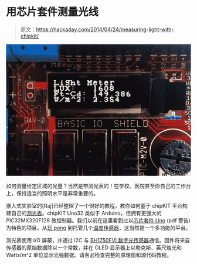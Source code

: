 # 用芯片套件测量光线

> 原文：<https://hackaday.com/2014/04/24/measuring-light-with-chipkit/>

![light meter showing LUX value](img/d75156ee53a5f8a44dd92c3c98099b97.png)

如何测量给定区域的光量？当然是带测光表的！在学校、医院甚至你自己的工作台上，保持适当的照明水平是非常重要的。

嵌入式实验室的[Raj]已经整理了一个很好的教程，教你如何基于 chipKIT 平台构建自己的[测光表](http://embedded-lab.com/blog/?p=8486)。chipKIT Uno32 类似于 Arduino，但拥有更强大的 PIC32MX320F128 微控制器。我们以前在这里看到过以[芯片套件 Uno](http://www.digilentinc.com/Data/Products/CHIPKIT-UNO32/chipKITUno32_rm.pdf) (pdf 警告)为特色的项目。从[玩 pong](http://hackaday.com/2011/07/16/vga-pong-on-a-chipkit/) 到托管几个[温度传感器](http://hackaday.com/2011/11/02/chipkit-temperature-shield-supports-a-dozen-sensors/)，这当然是一个多功能的平台。

测光表使用 I/O 屏蔽，并通过 I2C 与 [BH1750FVI 数字光传感器](http://www.elecrow.com/sensor-c-111/light-sound-c-111_125/digital-light-sensor-p-403.html)通信。固件将来自传感器的原始数据除以一个常数，并在 OLED 显示器上以勒克斯、英尺烛光和 Watts/m^2 单位显示光强数据。请务必检查完整的原理图和源代码教程。